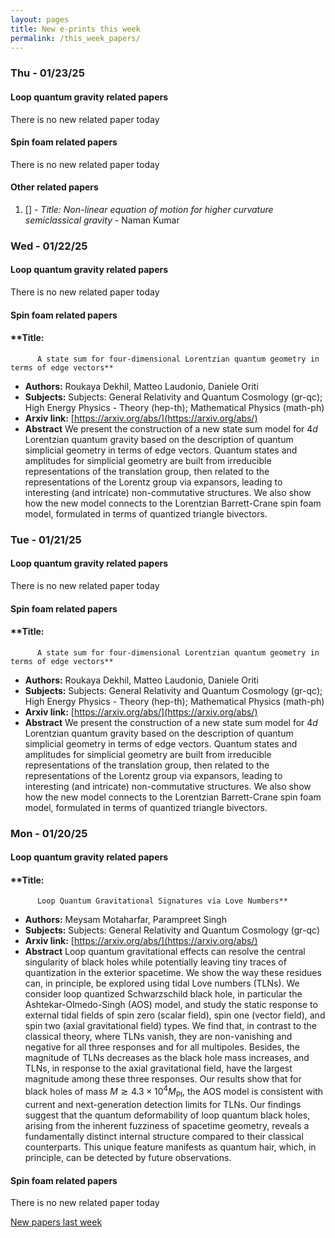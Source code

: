 ```yaml
---
layout: pages
title: New e-prints this week
permalink: /this_week_papers/
---
```




### Thu - 01/23/25

#### Loop quantum gravity related papers

There is no new related paper today 

#### Spin foam related papers

There is no new related paper today 



#### Other related papers

1. [[]](https://arxiv.org/abs/) - *Title:
          Non-linear equation of motion for higher curvature semiclassical gravity* - Naman Kumar



### Wed - 01/22/25

#### Loop quantum gravity related papers

There is no new related paper today 

#### Spin foam related papers

#### **Title:
          A state sum for four-dimensional Lorentzian quantum geometry in terms of edge vectors**
 - **Authors:** Roukaya Dekhil, Matteo Laudonio, Daniele Oriti
 - **Subjects:** Subjects:
General Relativity and Quantum Cosmology (gr-qc); High Energy Physics - Theory (hep-th); Mathematical Physics (math-ph)
 - **Arxiv link:** [https://arxiv.org/abs/](https://arxiv.org/abs/)
 - **Abstract**
 We present the construction of a new state sum model for $4d$ Lorentzian quantum gravity based on the description of quantum simplicial geometry in terms of edge vectors. Quantum states and amplitudes for simplicial geometry are built from irreducible representations of the translation group, then related to the representations of the Lorentz group via expansors, leading to interesting (and intricate) non-commutative structures. We also show how the new model connects to the Lorentzian Barrett-Crane spin foam model, formulated in terms of quantized triangle bivectors. 

### Tue - 01/21/25

#### Loop quantum gravity related papers

There is no new related paper today 

#### Spin foam related papers

#### **Title:
          A state sum for four-dimensional Lorentzian quantum geometry in terms of edge vectors**
 - **Authors:** Roukaya Dekhil, Matteo Laudonio, Daniele Oriti
 - **Subjects:** Subjects:
General Relativity and Quantum Cosmology (gr-qc); High Energy Physics - Theory (hep-th); Mathematical Physics (math-ph)
 - **Arxiv link:** [https://arxiv.org/abs/](https://arxiv.org/abs/)
 - **Abstract**
 We present the construction of a new state sum model for $4d$ Lorentzian quantum gravity based on the description of quantum simplicial geometry in terms of edge vectors. Quantum states and amplitudes for simplicial geometry are built from irreducible representations of the translation group, then related to the representations of the Lorentz group via expansors, leading to interesting (and intricate) non-commutative structures. We also show how the new model connects to the Lorentzian Barrett-Crane spin foam model, formulated in terms of quantized triangle bivectors. 

### Mon - 01/20/25

#### Loop quantum gravity related papers

#### **Title:
          Loop Quantum Gravitational Signatures via Love Numbers**
 - **Authors:** Meysam Motaharfar, Parampreet Singh
 - **Subjects:** Subjects:
General Relativity and Quantum Cosmology (gr-qc)
 - **Arxiv link:** [https://arxiv.org/abs/](https://arxiv.org/abs/)
 - **Abstract**
 Loop quantum gravitational effects can resolve the central singularity of black holes while potentially leaving tiny traces of quantization in the exterior spacetime. We show the way these residues can, in principle, be explored using tidal Love numbers (TLNs). We consider loop quantized Schwarzschild black hole, in particular the Ashtekar-Olmedo-Singh (AOS) model, and study the static response to external tidal fields of spin zero (scalar field), spin one (vector field), and spin two (axial gravitational field) types. We find that, in contrast to the classical theory, where TLNs vanish, they are non-vanishing and negative for all three responses and for all multipoles. Besides, the magnitude of TLNs decreases as the black hole mass increases, and TLNs, in response to the axial gravitational field, have the largest magnitude among these three responses. Our results show that for black holes of mass $M \gtrsim 4.3 \times 10^{4} M_{\textrm{Pl}}$, the AOS model is consistent with current and next-generation detection limits for TLNs. Our findings suggest that the quantum deformability of loop quantum black holes, arising from the inherent fuzziness of spacetime geometry, reveals a fundamentally distinct internal structure compared to their classical counterparts. This unique feature manifests as quantum hair, which, in principle, can be detected by future observations. 

#### Spin foam related papers

There is no new related paper today 




[New papers last week]({{site.url}}/archived/weekly/pre-prints/2025/01/20/archived_weekly_papers.html)